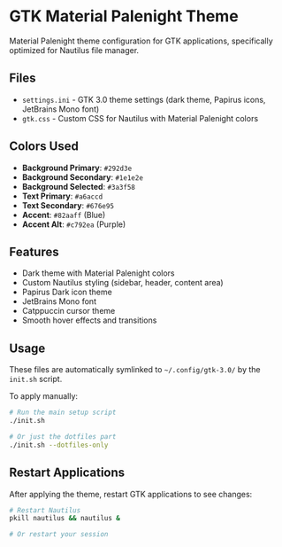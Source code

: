 # GTK Material Palenight Theme

Material Palenight theme configuration for GTK applications, specifically optimized for Nautilus file manager.

## Files

- `settings.ini` - GTK 3.0 theme settings (dark theme, Papirus icons, JetBrains Mono font)
- `gtk.css` - Custom CSS for Nautilus with Material Palenight colors

## Colors Used

- **Background Primary**: `#292d3e`
- **Background Secondary**: `#1e1e2e`
- **Background Selected**: `#3a3f58`
- **Text Primary**: `#a6accd`
- **Text Secondary**: `#676e95`
- **Accent**: `#82aaff` (Blue)
- **Accent Alt**: `#c792ea` (Purple)

## Features

- Dark theme with Material Palenight colors
- Custom Nautilus styling (sidebar, header, content area)
- Papirus Dark icon theme
- JetBrains Mono font
- Catppuccin cursor theme
- Smooth hover effects and transitions

## Usage

These files are automatically symlinked to `~/.config/gtk-3.0/` by the `init.sh` script.

To apply manually:
```bash
# Run the main setup script
./init.sh

# Or just the dotfiles part
./init.sh --dotfiles-only
```

## Restart Applications

After applying the theme, restart GTK applications to see changes:
```bash
# Restart Nautilus
pkill nautilus && nautilus &

# Or restart your session
```
